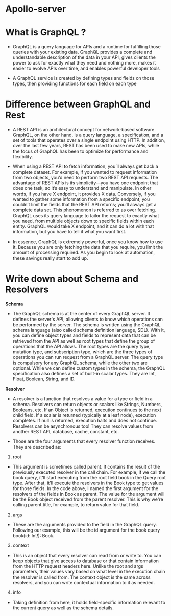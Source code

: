 # Apollo-server

  

# What is GraphQL ? 

* GraphQL is a query language for APIs and a runtime for fulfilling those queries with your existing data. GraphQL provides a complete and understandable description of the data in your API, gives clients the power to ask for exactly what they need and nothing more, makes it easier to evolve APIs over time, and enables powerful developer tools

* A GraphQL service is created by defining types and fields on those types, then providing functions for each field on each type


# Difference between GraphQL and Rest


* A REST API is an architectural concept for network-based software. GraphQL, on the other hand, is a query language, a specification, and a set of tools that operates over a single endpoint using HTTP. In addition, over the last few years, REST has been used to make new APIs, while the focus of GraphQL has been to optimize for performance and flexibility.

  

* When using a REST API to fetch information, you’ll always get back a complete dataset. For example, if you wanted to request information from two objects, you’d need to perform two REST API requests. The advantage of REST APIs is its simplicity—you have one endpoint that does one task, so it’s easy to understand and manipulate. In other words, if you have X endpoint, it provides X data.
Conversely, if you wanted to gather some information from a specific endpoint, you couldn’t limit the fields that the REST API returns; you’ll always get a complete data set. This phenomenon is referred to as over fetching. GraphQL uses its query language to tailor the request to exactly what you need, from multiple objects down to specific fields within each entity. GraphQL would take X endpoint, and it can do a lot with that information, but you have to tell it what you want first.

* In essence, GraphQL is extremely powerful, once you know how to use it. Because you are only fetching the data that you require, you limit the amount of processing required. As you begin to look at automation, these savings really start to add up.

  

# Write down about Schema and Resolvers

  
**Schema**
 
 * The GraphQL schema is at the center of every GraphQL server. It defines the server's API, allowing clients to know which operations can be performed by the server. The schema is written using the GraphQL schema language (also called schema definition language, SDL). With it, you can define object types and fields to represent data that can be retrieved from the API as well as root types that define the group of operations that the API allows.
The root types are the query type, mutation type, and subscription type, which are the three types of operations you can run request from a GraphQL server. The query type is compulsory for any GraphQL schema, while the other two are optional. While we can define custom types in the schema, the GraphQL specification also defines a set of built-in scalar types. They are Int, Float, Boolean, String, and ID.

  

**Resolver** 
* A resolver is a function that resolves a value for a type or field in a schema. Resolvers can return objects or scalars like Strings, Numbers, Booleans, etc. If an Object is returned, execution continues to the next child field. If a scalar is returned (typically at a leaf node), execution completes. If null is returned, execution halts and does not continue.
Resolvers can be asynchronous too! They can resolve values from another REST API, database, cache, constant, etc.

* Those are the four  arguments that every resolver function receives. They are described as:

 1. root
*  This argument is sometimes called parent. It contains the result of the previously executed resolver in the call chain. For example, if we call the book query, it'll start executing from the root field book in the Query root type. After that, it'll execute the resolvers in the Book type to get values for those fields. In the code above, I named the first argument for the resolvers of the fields in Book as parent. The value for the argument will be the Book object received from the parent resolver. This is why we're calling parent.title, for example, to return value for that field.

2. args  
*  These are the arguments provided to the field in the GraphQL query. Following our example, this will be the id argument for the book query book(id: Int!): Book.

3. context
* This is an object that every resolver can read from or write to. You can keep objects that give access to database or that contain information from the HTTP request headers here. Unlike the root and args parameters, their values vary based on what level in the execution chain the resolver is called from. The context object is the same across resolvers, and you can write contextual information to it as needed.

  

4. info
* Taking definition from here, it holds field-specific information relevant to the current query as well as the schema details. 